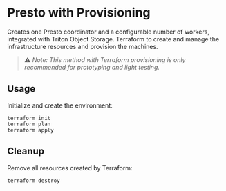 # Presto with Provisioning

Creates one Presto coordinator and a configurable number of workers, integrated with Triton Object Storage. 
Terraform to create and manage the infrastructure resources and provision the machines.

> :warning: _Note: This method with Terraform provisioning is only recommended for prototyping and light testing._

## Usage

Initialize and create the environment:

```
terraform init
terraform plan
terraform apply
```

## Cleanup

Remove all resources created by Terraform:

```
terraform destroy
```
